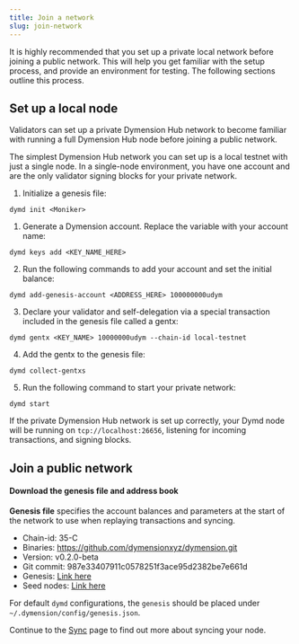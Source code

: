 ```yaml
---
title: Join a network
slug: join-network
---
```


It is highly recommended that you set up a private local network before joining a public network. This will help you get familiar with the setup process, and provide an environment for testing. The following sections outline this process.

## Set up a local node

Validators can set up a private Dymension Hub network to become familiar with running a full Dymension Hub node before joining a public network.

The simplest Dymension Hub network you can set up is a local testnet with just a single node. In a single-node environment, you have one account and are the only validator signing blocks for your private network.

1. Initialize a genesis file:

```
dymd init <Moniker>
```

1. Generate a Dymension account. Replace the variable with your account name:

```
dymd keys add <KEY_NAME_HERE>
```

2. Run the following commands to add your account and set the initial balance:

```
dymd add-genesis-account <ADDRESS_HERE> 100000000udym
```

3. Declare your validator and self-delegation via a special transaction included in the genesis file called a gentx:

```
dymd gentx <KEY_NAME> 10000000udym --chain-id local-testnet
```

4. Add the gentx to the genesis file:

```
dymd collect-gentxs
```

5. Run the following command to start your private network:

```
dymd start
```

If the private Dymension Hub network is set up correctly, your Dymd node will be running on `tcp://localhost:26656`, listening for incoming transactions, and signing blocks.

## Join a public network

#### Download the genesis file and address book

**Genesis file** specifies the account balances and parameters at the start of the network to use when replaying transactions and syncing.

-   Chain-id: 35-C
-   Binaries: https://github.com/dymensionxyz/dymension.git
-   Version: v0.2.0-beta
-   Git commit: 987e33407911c0578251f3ace95d2382be7e661d
-   Genesis: [Link here](https://github.com/dymensionxyz/testnets/blob/main/dymension-hub/35-C/genesis.json)
-   Seed nodes: [Link here](https://github.com/dymensionxyz/testnets/blob/main/dymension-hub/35-C/seeds.txt)

For default `dymd` configurations, the `genesis` should be placed under `~/.dymension/config/genesis.json`.

Continue to the [Sync](./sync.md) page to find out more about syncing your node.
